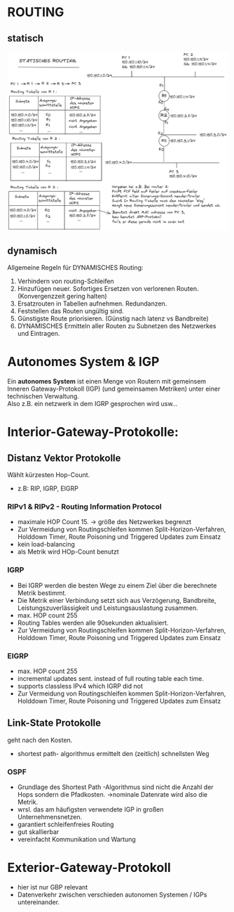 # ROUTING

## statisch
![](./excalidraw/routing_statisch.png)

## dynamisch

Allgemeine Regeln für DYNAMISCHES Routing:

1. Verhindern von routing-Schleifen
2. Hinzufügen neuer. Sofortiges Ersetzen von verlorenen Routen. (Konvergenzzeit gering halten)
3. Ersatzrouten in Tabellen aufnehmen. Redundanzen.
4. Feststellen das Routen ungültig sind.
5. Günstigste Route priorisieren. (Günstig nach latenz vs Bandbreite)
6. DYNAMISCHES Ermitteln aller Routen zu Subnetzen des Netzwerkes und Eintragen.


# Autonomes System & IGP
Ein **autonomes System** ist einen Menge von Routern mit gemeinsem Inneren Gateway-Protokoll (IGP) (und gemeinsamen Metriken) unter einer technischen Verwaltung.       
Also z.B. ein netzwerk in dem IGRP gesprochen wird usw...

# Interior-Gateway-Protokolle:

## Distanz Vektor Protokolle
Wählt kürzesten Hop-Count.
- z.B: RIP, IGRP, EIGRP


### RIPv1 & RIPv2 - Routing Information Protocol
- maximale HOP Count 15. -> größe des Netzwerkes begrenzt
- Zur Vermeidung von Routingschleifen kommen Split-Horizon-Verfahren, Holddown Timer, Route Poisoning und Triggered Updates zum Einsatz
- kein load-balancing
- als Metrik wird HOp-Count benutzt

### IGRP

- Bei IGRP werden die besten Wege zu einem Ziel über die berechnete Metrik bestimmt.
- Die Metrik einer Verbindung setzt sich aus Verzögerung, Bandbreite, Leistungszuverlässigkeit und Leistungsauslastung zusammen.
- max. HOP count 255
- Routing Tables werden alle 90sekunden aktualisiert.
- Zur Vermeidung von Routingschleifen kommen Split-Horizon-Verfahren, Holddown Timer, Route Poisoning und Triggered Updates zum Einsatz

### EIGRP
- max. HOP count 255
- incremental updates sent. instead of full routing table each time.
- supports classless IPv4 which IGRP did not
- Zur Vermeidung von Routingschleifen kommen Split-Horizon-Verfahren, Holddown Timer, Route Poisoning und Triggered Updates zum Einsatz

## Link-State Protokolle
geht nach den Kosten.
- shortest path- algorithmus ermittelt den (zeitlich) schnellsten Weg

### OSPF
- Grundlage des Shortest Path -Algorithmus sind nicht die Anzahl der Hops sondern die Pfadkosten. ->nominale Datenrate wird also die Metrik.
- wrsl. das am häufigsten verwendete IGP in großen Unternehmensnetzen.
- garantiert schleifenfreies Routing
- gut skallierbar
- vereinfacht Kommunikation und Wartung

# Exterior-Gateway-Protokoll
- hier ist nur GBP relevant
- Datenverkehr zwischen verschieden autonomen Systemen / IGPs untereinander.
